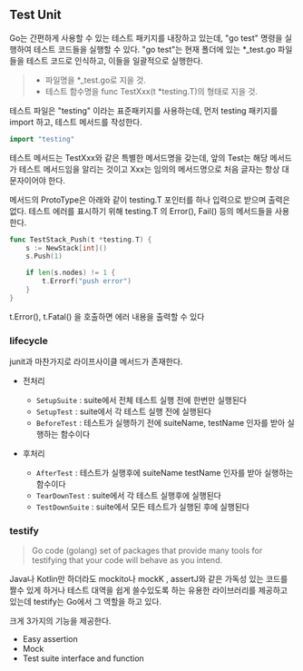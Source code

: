 ## Test Unit

Go는 간편하게 사용할 수 있는 테스트 패키지를 내장하고 있는데, "go test" 명령을 실행하여 테스트 코드들을 실행할 수 있다. "go test"는 현재 폴더에 있는 *_test.go 파일들을 테스트 코드로 인식하고, 이들을 일괄적으로 실행한다. 

>- 파일명을 *_test.go로 지을 것.
>- 테스트 함수명을 func TestXxx(t *testing.T)의 형태로 지을 것.

테스트 파일은 "testing" 이라는 표준패키지를 사용하는데, 먼저 testing 패키지를 import 하고, 테스트 메서드를 작성한다. 

```go
import "testing"
```

테스트 메서드는 TestXxx와 같은 특별한 메서드명을 갖는데, 앞의 Test는 해당 메서드가 테스트 메서드임을 알리는 것이고 Xxx는 임의의 메서드명으로 처음 글자는 항상 대문자이어야 한다. 

메서드의 ProtoType은 아래와 같이 testing.T 포인터를 하나 입력으로 받으며 출력은 없다. 테스트 에러를 표시하기 위해 testing.T 의 Error(), Fail() 등의 메서드들을 사용한다.

```go
func TestStack_Push(t *testing.T) {
	s := NewStack[int]()
	s.Push(1)

	if len(s.nodes) != 1 {
		t.Errorf("push error")
	}
}
```

 t.Error(), t.Fatal() 을 호출하면 에러 내용을 출력할 수 있다

 ### lifecycle

 junit과 마찬가지로 라이프사이클 메서드가 존재한다.
     
 - 전처리

    - `SetupSuite` : suite에서 전체 테스트 실행 전에 한번만 실행된다
    - `SetupTest` : suite에서 각 테스트 실행 전에 실행된다
    - `BeforeTest` : 테스트가 실행하기 전에 suiteName, testName 인자를 받아 실행하는 함수이다

- 후처리

    - `AfterTest` : 테스트가 실행후에 suiteName testName 인자를 받아 실행하는 함수이다
    - `TearDownTest` : suite에서 각 테스트 실행후에 실행된다
    - `TestDownSuite` : suite에서 모든 테스트가 실행된 후에 실행된다

### testify

>Go code (golang) set of packages that provide many tools for testifying that your code will behave as you intend.

Java나 Kotlin만 하더라도 mockito나 mockK , assertJ와 같은 가독성 있는 코드를 짤수 있게 하거나 테스트 대역을 쉽게 쓸수있도록 하는 유용한 라이브러리를 제공하고 있는데 testify는 Go에서 그 역할을 하고 있다.

크게 3가지의 기능을 제공한다.

- Easy assertion
- Mock
- Test suite interface and function


